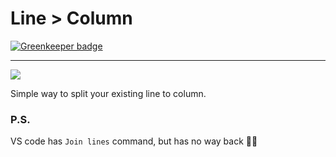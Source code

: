 # Line > Column

[![Greenkeeper badge](https://badges.greenkeeper.io/lamartire/vscode-line-to-column.svg)](https://greenkeeper.io/)

---

![](http://i.imgur.com/mvHeZ4g.gif)

Simple way to split your existing line to column.

### P.S.

VS code has `Join lines` command, but has no way back :man_facepalming: